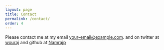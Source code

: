 ```yaml
---
layout: page
title: Contact
permalink: /contact/
order: 4
---
```


Please contact me at my email [your-email@example.com](http://your-email@example.com).
and on twitter at [wouraj](http://twitter.com/wouraj) and github at [Namrajp](http://github.com/Namrajp)
